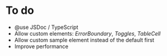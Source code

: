 # To do

- @use JSDoc / TypeScript
- Allow custom elements: _ErrorBoundary_, _Toggles_, _TableCell_
- Allow custom sample element instead of the default first
- Improve performance
